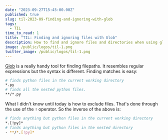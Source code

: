```yaml
---
date: "2023-09-27T15:45:00.00Z"
published: true
slug: til-2023-09-finding-and-ignoring-with-glob
tags:
  - TIL
time_to_read: 1
title: "TIL: Finding and ignoring files with Glob"
description: How to find and ignore files and directories when using glob
image: /public/logos/til-1.png
twitter_image: /public/logos/til-1.png
---
```


[Glob](https://en.wikipedia.org/wiki/Glob_(programming)) is a really handy tool for finding filepaths. It resembles regular expressions but the syntax is different. Finding matches is easy:

```bash
# finds python files in the current working directory
*.py
# finds all the nested python files.
**/*.py
```

What I didn't know until today is how to exclude files. That's done through the use of the `!` operator. So the inverse of the above is:

```bash
# finds anything but python files in the current working directory
*.[!py]*
# finds anything but python files in the nested directory 
- **/*.[!py]*
```